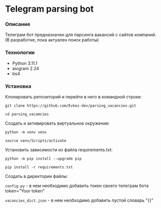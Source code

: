 # Telegram parsing bot
### Описание
Телеграм бот предназначен для парсинга вакансий с сайтов компаний. (В разработке, пока актуален поиск работы)

### Технологии
- Python 3.11.1
- aiogram 2.24
- bs4

### Установка
Клонировать репозиторий и перейти в него в командной строке:

`git clone https://github.com/Evkos-dev/parsing_vacancies.git`

`cd parsing_vacamcies`

Cоздать и активировать виртуальное окружение:

`python -m venv venv`

`source venv/Scripts/activate`

Установить зависимости из файла requirements.txt:

`python -m pip install --upgrade pip`

`pip install -r requirements.txt`

Создать в директории файлы:

`config.py` - в нем необходимо добавить токен своего телеграм бота token="Your token"

`vacancies_dict.json` - в нем необходимо добавить пустой словарь "{}"
